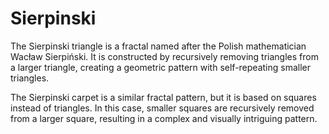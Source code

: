 # Sierpinski

The Sierpinski triangle is a fractal named after the Polish mathematician Wacław Sierpiński. It is constructed by recursively removing triangles from a larger triangle, creating a geometric pattern with self-repeating smaller triangles.

The Sierpinski carpet is a similar fractal pattern, but it is based on squares instead of triangles. In this case, smaller squares are recursively removed from a larger square, resulting in a complex and visually intriguing pattern.

